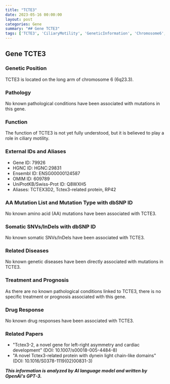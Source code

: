 ```yaml
---
title: "TCTE3"
date: 2023-05-16 00:00:00
layout: post
categories: Gene
summary: "## Gene TCTE3"
tags: ['TCTE3', 'CiliaryMotility', 'GeneticInformation', 'Chromosome6', 'NoPathologicalConditions', 'NoKnownDiseases', 'NoDrugResponse', 'LeftRightAsymmetry']
---
```


## Gene TCTE3

### Genetic Position
TCTE3 is located on the long arm of chromosome 6 (6q23.3).

### Pathology
No known pathological conditions have been associated with mutations in this gene.

### Function 
The function of TCTE3 is not yet fully understood, but it is believed to play a role in ciliary motility.

### External IDs and Aliases
- Gene ID: 79926
- HGNC ID: HGNC:29831
- Ensembl ID: ENSG00000124587
- OMIM ID: 609789
- UniProtKB/Swiss-Prot ID: Q8WXH5
- Aliases: TCTEX3D2, Tctex3-related protein, RP42

### AA Mutation List and Mutation Type with dbSNP ID
No known amino acid (AA) mutations have been associated with TCTE3.

### Somatic SNVs/InDels with dbSNP ID
No known somatic SNVs/InDels have been associated with TCTE3.

### Related Diseases
No known genetic diseases have been directly associated with mutations in TCTE3.

### Treatment and Prognosis
As there are no known pathological conditions linked to TCTE3, there is no specific treatment or prognosis associated with this gene.

### Drug Response
No known drug responses have been associated with TCTE3.

### Related Papers
- "Tctex3-2, a novel gene for left-right asymmetry and cardiac development" (DOI: 10.1007/s00018-005-4484-8)
- "A novel Tctex3-related protein with dynein light chain-like domains" (DOI: 10.1016/S0378-1119(02)00831-3)

**_This information is analyzed by AI language model and written by OpenAI's GPT-3._**